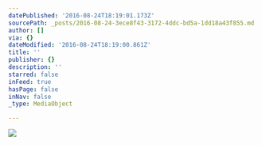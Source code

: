 ```yaml
---
datePublished: '2016-08-24T18:19:01.173Z'
sourcePath: _posts/2016-08-24-3ece8f43-3172-4ddc-bd5a-1dd18a43f855.md
author: []
via: {}
dateModified: '2016-08-24T18:19:00.861Z'
title: ''
publisher: {}
description: ''
starred: false
inFeed: true
hasPage: false
inNav: false
_type: MediaObject

---
```

![](https://s3-us-west-2.amazonaws.com/the-grid-img/p/304905905c00646445639288d87403d2a45b24f5.jpg)